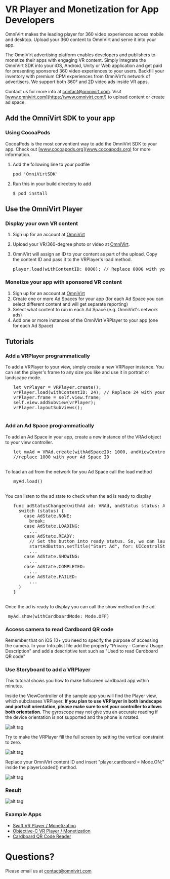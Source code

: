 # VR Player and Monetization for App Developers

OmniVirt makes the leading player for 360 video experiences across mobile and desktop. 
Upload your 360 content to OmniVirt and serve it into your app. 

The OmniVirt advertising platform enables developers and publishers to monetize their apps with engaging VR content.
Simply integrate the OmniVirt SDK into your iOS, Android, Unity or Web application and get paid for presenting sponsored 360 video experiences to your users. Backfill your inventory with premium CPM experiences from OmniVirt’s network of advertisers. We support both 360° and 2D video ads inside VR apps.

Contact us for more info at [contact@omnivirt.com](mailto:contact@omnivirt.com).
Visit [www.omnivirt.com](https://www.omnivirt.com/) to upload content or create ad space.


## Add the OmniVirt SDK to your app

### Using CocoaPods
CocoaPods is the most conventient way to add the OmniVirt SDK to your app.
Check out [www.cocoapods.org](www.cocoapods.org) for more information.

1. Add the following line to your podfile
   <pre>
   pod 'OmniVirtSDK'
   </pre>
2. Run this in your build directory to add 
   <pre>
   $ pod install
   </pre>


## Use the OmniVirt Player

### Display your own VR content
1. Sign up for an account at [OmniVirt](www.omnivirt.com)
2. Upload your VR/360-degree photo or video at [OmniVirt](https://www.omnivirt.com/).
3. OmniVirt will assign an ID to your content as part of the upload. Copy the content ID and pass it to the VRPlayer's load method.

   <pre>
   player.load(withContentID: 0000); // Replace 0000 with your Content ID.
   </pre>

### Monetize your app with sponsored VR content

1. Sign up for an account at [OmniVirt](www.omnivirt.com)
2. Create one or more Ad Spaces for your app (for each Ad Space you can select different content and will get separate reporting)
3. Select what content to run in each Ad Space (e.g. OmniVirt's network ads)
4. Add one or more instances of the OmniVirt VRPlayer to your app (one for each Ad Space)

## Tutorials
### Add a VRPlayer programmatically
To add a VRPlayer to your view, simply create a new VRPlayer instance. You can set the player's frame to any size you like and use it in portrait or landscape mode.
   <pre>
   let vrPlayer = VRPlayer.create();
   vrPlayer.load(withContentID: 24); // Replace 24 with your Content ID
   vrPlayer.frame = self.view.frame;
   self.view.addSubview(vrPlayer);
   vrPlayer.layoutSubviews();
   </pre>

### Add an Ad Space programmatically
To add an Ad Space in your app, create a new instance of the VRAd object to your view controller.
   <pre>
   let myAd = VRAd.create(withAdSpaceID: 1000, andViewController: self, andListener: self) 
   //replace 1000 with your Ad Space ID
   </pre>
To load an ad from the network for you Ad Space call the load method
   <pre>
   myAd.load()
   </pre>
You can listen to the ad state to check when the ad is ready to display
   <pre>
   func adStatusChanged(withAd ad: VRAd, andStatus status: AdState) {
     switch (status) {
       case AdState.NONE:
         break;
       case AdState.LOADING:
         ...
       case AdState.READY:
         // Set the button into ready status. So, we can launch the ad space.
         startAdButton.setTitle("Start Ad", for: UIControlState.normal);
         ...
       case AdState.SHOWING:
         ...
       case AdState.COMPLETED:
         ...
       case AdState.FAILED:
         ...
     }
   }
   </pre>
Once the ad is ready to display you can call the show method on the ad.
    <pre>
	myAd.show(withCardboardMode: Mode.OFF)
   </pre>

### Access camera to read Cardboard QR code
Remember that on iOS 10+ you need to specify the purpose of accessing the camera.
In your Info.plist file add the property "Privacy - Camera Usage Description" and add a descriptive text such as "Used to read Cardboard QR code"

### Use Storyboard to add a VRPlayer

This tutorial shows you how to make fullscreen cardboard app within minutes.

Inside the ViewController of the sample app you will find the Player view, which subclasses VRPlayer. **If you plan to use VRPlayer in both landscape and portrait orientation, please make sure to set your controller to allows both orientation**. The gyroscope may not give you an accurate reading if the device orientation is not supported and the phone is rotated.

![alt tag](https://s3.amazonaws.com/adsoptimal-3dx-assets/manual_upload/wiki/step+1+-+Check+VRPlayer+View.png)

Try to make the VRPlayer fill the full screen by setting the vertical constraint to zero.

![alt tag](https://s3.amazonaws.com/adsoptimal-3dx-assets/manual_upload/wiki/step+2+-+Make+Player+fullscreen.png)

Replace your OmniVirt content ID and insert "player.cardboard = Mode.ON;" inside the playerLoaded() method.

![alt tag](https://s3.amazonaws.com/adsoptimal-3dx-assets/manual_upload/wiki/step+3+-+Turn+cardboard+mode+on.png)

### Result

![alt tag](https://s3.amazonaws.com/adsoptimal-3dx-assets/manual_upload/wiki/cardboard+output.png)

### Example Apps

- [Swift VR Player / Monetization](https://github.com/OmniVirt/iOS-VR-Example/tree/master/Examples/Swift/VRKitExample)
- [Objective-C VR Player / Monetization](https://github.com/OmniVirt/iOS-VR-Example/tree/master/Examples/Objective%20C/VRKitExample)
- [Cardboard QR Code Reader](https://github.com/OmniVirt/iOS-VR-Example/tree/master/Examples/Scan%20QR%20Code/VRKitExample)

# Questions?

Please email us at [contact@omnivirt.com](mailto:contact@omnivirt.com)
